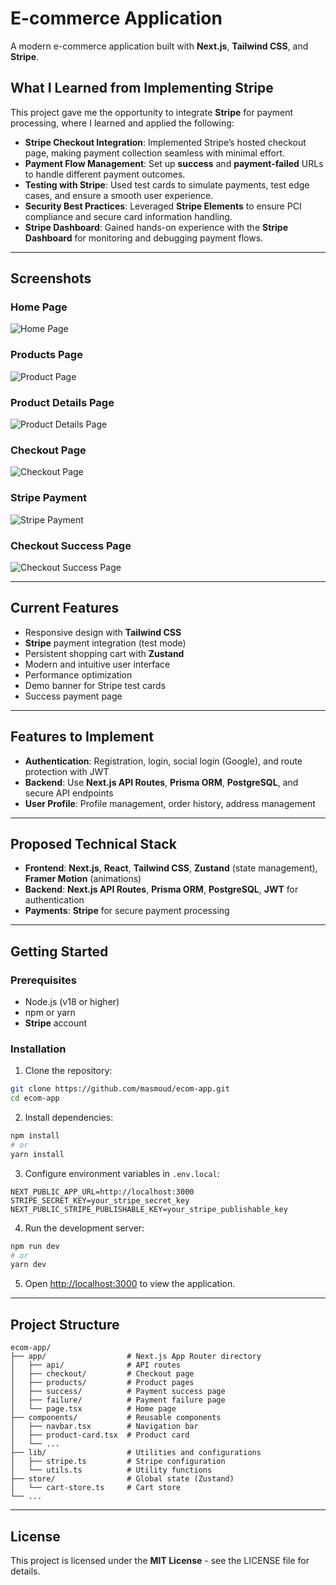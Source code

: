 # E-commerce Application

A modern e-commerce application built with **Next.js**, **Tailwind CSS**, and **Stripe**.

## What I Learned from Implementing Stripe

This project gave me the opportunity to integrate **Stripe** for payment processing, where I learned and applied the following:

- **Stripe Checkout Integration**: Implemented Stripe’s hosted checkout page, making payment collection seamless with minimal effort.
- **Payment Flow Management**: Set up **success** and **payment-failed** URLs to handle different payment outcomes.
- **Testing with Stripe**: Used test cards to simulate payments, test edge cases, and ensure a smooth user experience.
- **Security Best Practices**: Leveraged **Stripe Elements** to ensure PCI compliance and secure card information handling.
- **Stripe Dashboard**: Gained hands-on experience with the **Stripe Dashboard** for monitoring and debugging payment flows.

---

## Screenshots

### Home Page

![Home Page](./public/screenshots/home-page.png)

### Products Page

![Product Page](./public/screenshots/products-page.png)

### Product Details Page

![Product Details Page](./public/screenshots/product-details-page.png)

### Checkout Page

![Checkout Page](./public/screenshots/checkout-page.png)

### Stripe Payment

![Stripe Payment](./public/screenshots/stripe-payment.png)

### Checkout Success Page

![Checkout Success Page](./public/screenshots/checkout-success-page.png)

---

## Current Features

- Responsive design with **Tailwind CSS**
- **Stripe** payment integration (test mode)
- Persistent shopping cart with **Zustand**
- Modern and intuitive user interface
- Performance optimization
- Demo banner for Stripe test cards
- Success payment page

---

## Features to Implement

- **Authentication**: Registration, login, social login (Google), and route protection with JWT
- **Backend**: Use **Next.js API Routes**, **Prisma ORM**, **PostgreSQL**, and secure API endpoints
- **User Profile**: Profile management, order history, address management

---

## Proposed Technical Stack

- **Frontend**: **Next.js**, **React**, **Tailwind CSS**, **Zustand** (state management), **Framer Motion** (animations)
- **Backend**: **Next.js API Routes**, **Prisma ORM**, **PostgreSQL**, **JWT** for authentication
- **Payments**: **Stripe** for secure payment processing

---

## Getting Started

### Prerequisites

- Node.js (v18 or higher)
- npm or yarn
- **Stripe** account

### Installation

1. Clone the repository:

```bash
git clone https://github.com/masmoud/ecom-app.git
cd ecom-app
```

2. Install dependencies:

```bash
npm install
# or
yarn install
```

3. Configure environment variables in `.env.local`:

```
NEXT_PUBLIC_APP_URL=http://localhost:3000
STRIPE_SECRET_KEY=your_stripe_secret_key
NEXT_PUBLIC_STRIPE_PUBLISHABLE_KEY=your_stripe_publishable_key
```

4. Run the development server:

```bash
npm run dev
# or
yarn dev
```

5. Open [http://localhost:3000](http://localhost:3000) to view the application.

---

## Project Structure

```
ecom-app/
├── app/                  # Next.js App Router directory
│   ├── api/              # API routes
│   ├── checkout/         # Checkout page
│   ├── products/         # Product pages
│   ├── success/          # Payment success page
│   ├── failure/          # Payment failure page
│   └── page.tsx          # Home page
├── components/           # Reusable components
│   ├── navbar.tsx        # Navigation bar
│   ├── product-card.tsx  # Product card
│   └── ...
├── lib/                  # Utilities and configurations
│   ├── stripe.ts         # Stripe configuration
│   └── utils.ts          # Utility functions
├── store/                # Global state (Zustand)
│   └── cart-store.ts     # Cart store
└── ...
```

---

## License

This project is licensed under the **MIT License** - see the LICENSE file for details.
